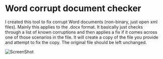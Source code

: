 # Word corrupt document checker

I created this tool to fix corrupt Word documents (non-binary, just open xml files). Mainly this applies to the .docx format. It basically just checks through a list of known corruptions and then applies a fix if it comes across one of those scenarios in the file. It will create a copy of the file you provide and attempt to fix the copy.  The original file should be left unchanged.

![ScreenShot](http://i.imgur.com/43TaZtV.jpg)

